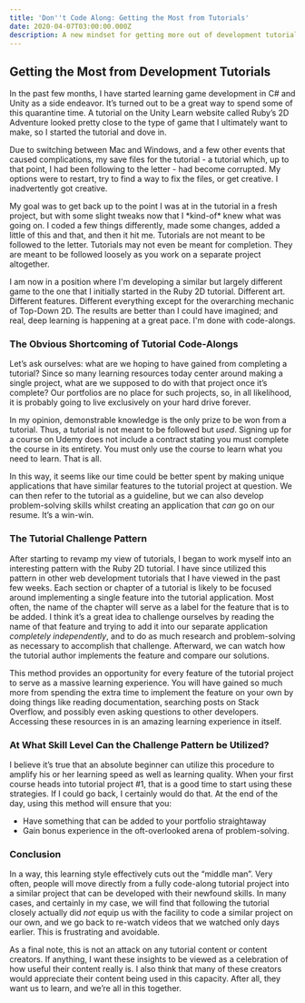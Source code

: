 ```yaml
---
title: 'Don''t Code Along: Getting the Most from Tutorials'
date: 2020-04-07T03:00:00.000Z
description: A new mindset for getting more out of development tutorials
---
```

## Getting the Most from Development Tutorials

In the past few months, I have started learning game development in C# and Unity as a side endeavor. It’s turned out to be a great way to spend some of this quarantine time. A tutorial on the Unity Learn website called Ruby’s 2D Adventure looked pretty close to the type of game that I ultimately want to make, so I started the tutorial and dove in.

Due to switching between Mac and Windows, and a few other events that caused complications, my save files for the tutorial - a tutorial which, up to that point, I had been following to the letter - had become corrupted. My options were to restart, try to find a way to fix the files, or get creative. I inadvertently got creative.

My goal was to get back up to the point I was at in the tutorial in a fresh project, but with some slight tweaks now that I \*kind-of\* knew what was going on. I coded a few things differently, made some changes, added a little of this and that, and then it hit me. Tutorials are not meant to be followed to the letter. Tutorials may not even be meant for completion. They are meant to be followed loosely as you work on a separate project altogether.

I am now in a position where I'm developing a similar but largely different game to the one that I initially started in the Ruby 2D tutorial. Different art. Different features. Different everything except for the overarching mechanic of Top-Down 2D. The results are better than I could have imagined; and real, deep learning is happening at a great pace. I'm done with code-alongs.

### The Obvious Shortcoming of Tutorial Code-Alongs

Let’s ask ourselves: what are we hoping to have gained from completing a tutorial? Since so many learning resources today center around making a single project, what are we supposed to do with that project once it’s complete? Our portfolios are no place for such projects, so, in all likelihood, it is probably going to live exclusively on your hard drive forever. 

In my opinion, demonstrable knowledge is the only prize to be won from a tutorial. Thus, a tutorial is not meant to be followed but *used*. Signing up for a course on Udemy does not include a contract stating you must complete the course in its entirety. You must only use the course to learn what you need to learn. That is all.

In this way, it seems like our time could be better spent by making unique applications that have similar features to the tutorial project at question. We can then refer to the tutorial as a guideline, but we can also develop problem-solving skills whilst creating an application that *can* go on our resume. It’s a win-win.

### The Tutorial Challenge Pattern

After starting to revamp my view of tutorials, I began to work myself into an interesting pattern with the Ruby 2D tutorial. I have since utilized this pattern in other web development tutorials that I have viewed in the past few weeks. Each section or chapter of a tutorial is likely to be focused around implementing a single feature into the tutorial application. Most often, the name of the chapter will serve as a label for the feature that is to be added. I think it’s a great idea to challenge ourselves by reading the name of that feature and trying to add it into our separate application *completely independently*, and to do as much research and problem-solving as necessary to accomplish that challenge. Afterward, we can watch how the tutorial author implements the feature and compare our solutions.

This method provides an opportunity for every feature of the tutorial project to serve as a massive learning experience. You will have gained so much more from spending the extra time to implement the feature on your own by doing things like reading documentation, searching posts on Stack Overflow, and possibly even asking questions to other developers. Accessing these resources in is an amazing learning experience in itself.

### At What Skill Level Can the Challenge Pattern be Utilized?

I believe it’s true that an absolute beginner can utilize this procedure to amplify his or her learning speed as well as learning quality. When your first course heads into tutorial project #1, that is a good time to start using these strategies. If I could go back, I certainly would do that. At the end of the day, using this method will ensure that you:

* Have something that can be added to your portfolio straightaway
* Gain bonus experience in the oft-overlooked arena of problem-solving.

### Conclusion

In a way, this learning style effectively cuts out the “middle man”. Very often, people will move directly from a fully code-along tutorial project into a similar project that can be developed with their newfound skills. In many cases, and certainly in my case, we will find that following the tutorial closely actually did *not* equip us with the facility to code a similar project on our own, and we go back to re-watch videos that we watched only days earlier. This is frustrating and avoidable.

As a final note, this is not an attack on any tutorial content or content creators. If anything, I want these insights to be viewed as a celebration of how useful their content really is. I also think that many of these creators would appreciate their content being used in this capacity. After all, they want us to learn, and we’re all in this together.
